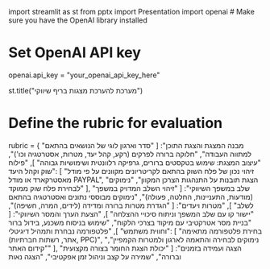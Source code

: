 import streamlit as st
from pptx import Presentation
import openai  # Make sure you have the OpenAI library installed

# Set OpenAI API key
openai.api_key = "your_openai_api_key_here"

st.title("מערכת להערכת מצגות בריף שיווקי")

# Define the rubric for evaluation
rubric = {
    "מבנה המצגת והצגת התוכן": [
        "סדר וארגון לוגי של הנושאים בהתאם למתווה העבודה",
        "חלוקה ברורה לפרקים (רקע, קהל יעד, מטרות, אסטרטגיה וכו')",
        "עיצוב המצגת: שימוש בטקסטים ברורים, גרפיקה רלוונטית ושימושיות גבוהה"
    ],
    "פילוח שוק וקהל היעד": [
        "זיהוי נכון של פלח השוק בהתאם לקריטריונים מקוונים על פי מודל מאסטרקארד או מודל PAYPAL",
        "הצגת תובנות על התנהגות הצרכן המקוון",
        "נימוקים לבחירת פלח שוק ממוקד"
    ],
    "שלב במשפך השיווקי": [
        "זיהוי השלב המדויק במשפך (מודעות, התעניינות, החלטה, פעולה)",
        "נימוקים מבוססי נתונים ואסטרטגיה בהתאם לשלב"
    ],
    "מטרות ויעדים": [
        "הגדרת מטרות ברורה ומדידה (לידים, המרה, חשיפה)",
        "יישור קו עם שלב המשפך וניתוח סיכויי ההצלחה"
    ],
    "הצעת הערך והמסר השיווקי": [
        "בניית מסר אטרקטיבי עם מיקוד בצרכי הלקוח",
        "שימוש בניסוח משכנע, בידול ברור וחווית משתמש"
    ],
    "פלטפורמה נבחרת ותמהיל דיגיטלי": [
        "בחירת פלטפורמה מתאימה (אתר, רשתות חברתיות, PPC)",
        "נימוקים לבחירה והתאמה לארגון ולמטרות הקמפיין",
        "קידום האתר"
    ],
    "הצגה ועמידה בזמנים": [
        "יכולת הצגת החומר בצורה מקצועית וברורה",
        "שמירה על קצב וניהול זמן אפקטיבי",
        "הצגה נאות
